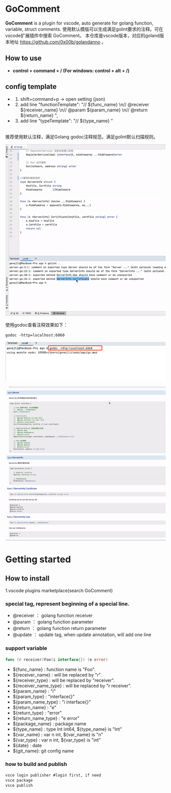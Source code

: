 # GoComment

<!-- Plugin description -->
**GoComment** is a plugin for vscode, auto generate for golang function, variable, struct comments.
使用默认模版可以生成满足golint要求的注释。可在vscode扩展插件中搜索 GoComment。
本仓库是vscode版本，对应的goland版本地址 https://github.com/0x00b/golandanno 。
<br/>

## <t1>How to use</t1>
+ **control + command + / (For windows: control + alt + /)**
   
## config template
+ 1. shift+command+p -> open setting (json)
+ 2. add line "functionTemplate": "// ${func_name} \n//  @receiver ${receiver_name} \n//  @param ${param_name} \n//  @return ${return_name} ",
+ 3. add line "typeTemplate": "// ${type_name} " 

<br/>
推荐使用默认注释，满足Golang godoc注释规范，满足golint默认扫描规则。<br/>

![](https://raw.githubusercontent.com/0x00b/golandanno/main/src/main/resources/intro.gif)

使用godoc查看注释效果如下：

```shell
godoc -http=localhost:6060
```
![](https://raw.githubusercontent.com/0x00b/golandanno/main/src/main/resources/img_1.png)

![](https://raw.githubusercontent.com/0x00b/golandanno/main/src/main/resources/godoc.gif)


<!-- Plugin description end -->
 
# Getting started

## How to install
1.vscode plugins marketplace(search GoComment)

### special tag, represent beginning of a special line.
* @receiver ： golang function receiver
* @param ： golang function parameter 
* @return ： golang function return parameter
* @update ： update tag, when update annotation, will add one line

### support variable
```go
func (r receiver)Foo(i interface{}) (e error)
```
* ${func_name} : function name is "Foo".
* ${receiver_name} : will be replaced by "r".
* ${receiver_type} : will be replaced by "receiver".
* ${receiver_name_type} :  will be replaced by "r receiver".
* ${param_name} : "i"
* ${param_type} : "interface{}"
* ${param_name_type} : "i interface{}"
* ${return_name} : "e"
* ${return_type} : "error"
* ${return_name_type} : "e error"
* ${package_name} : package name
* ${type_name} : type Int int64,  ${type_name} is "Int"
* ${var_name} : var n int, ${var_name} is "n"
* ${var_type} : var n int, ${var_type} is "int"
* ${date} : date
* ${git_name}: git config name

### how to build and publish
```shell
vsce login publisher #login first, if need
vsce package
vsce publish
```